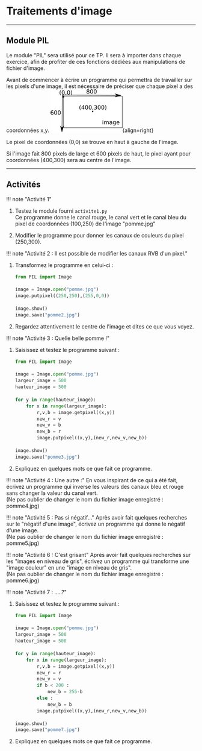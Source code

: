 # Traitements d'image
___
## Module PIL

Le module "PIL" sera utilisé pour ce TP. Il sera à importer dans chaque exercice, afin de profiter de ces fonctions dédiées aux manipulations de fichier d'image.

Avant de commencer à écrire un programme qui permettra de travailler sur les pixels d'une image, il est nécessaire de préciser que chaque pixel a des coordonnées x,y.
![repere](images/repere.png){align=right}

Le pixel de coordonnées (0,0) se trouve en haut à gauche de l'image.

Si l'image fait 800 pixels de large et 600 pixels de haut, le pixel ayant pour coordonnées (400,300) sera au centre de l'image.


___
## Activités

!!! note "Activité 1"

1. Testez le module fourni `activite1.py`  
Ce programme donne le canal rouge, le canal vert et le canal bleu du pixel de coordonnées (100,250) de l'image "pomme.jpg"

2. Modifier le programme pour donner les canaux de couleurs du pixel (250,300).


!!! note "Activité 2 :  Il est possible de modifier les canaux RVB d'un pixel."

1.  Transformez le programme en celui-ci :
    ```python
    from PIL import Image

    image = Image.open("pomme.jpg")
    image.putpixel((250,250),(255,0,0))

    image.show()
    image.save("pomme2.jpg")
    ```
    
2.  Regardez attentivement le centre de l'image et dites ce que vous voyez.


!!! note "Activité 3 : Quelle belle pomme !"

1. Saisissez et testez le programme suivant : 
    ```python
    from PIL import Image

    image = Image.open("pomme.jpg")
    largeur_image = 500
    hauteur_image = 500

    for y in range(hauteur_image):
        for x in range(largeur_image):
            r,v,b = image.getpixel((x,y))
            new_r = v
            new_v = b
            new_b = r
            image.putpixel((x,y),(new_r,new_v,new_b))

    image.show()
    image.save("pomme3.jpg")
    ```
    
2. Expliquez en quelques mots ce que fait ce programme. 


!!! note "Activité 4 : Une autre :"
En vous inspirant de ce qui a été fait, écrivez un programme qui inverse les valeurs des canaux bleu et rouge sans changer la valeur du canal vert.  
(Ne pas oublier de changer le nom du fichier image enregistré : pomme4.jpg)


!!! note "Activité 5 : Pas si négatif..."
Après avoir fait quelques recherches sur le "négatif d'une image", écrivez un programme qui donne le négatif d'une image.  
(Ne pas oublier de changer le nom du fichier image enregistré : pomme5.jpg)


!!! note "Activité 6 : C'est grisant"
Après avoir fait quelques recherches sur les "images en niveau de gris", écrivez un programme qui transforme une "image couleur" en une "image en niveau de gris".  
(Ne pas oublier de changer le nom du fichier image enregistré : pomme6.jpg)


!!! note "Activité 7 : .....?"

1. Saisissez et testez le programme suivant : 
    ```python
    from PIL import Image

    image = Image.open("pomme.jpg")
    largeur_image = 500
    hauteur_image = 500

    for y in range(hauteur_image):
        for x in range(largeur_image):
            r,v,b = image.getpixel((x,y))
            new_r = r
            new_v = v
            if b < 200 :
                new_b = 255-b
            else :
                new_b = b
            image.putpixel((x,y),(new_r,new_v,new_b))

    image.show()
    image.save("pomme7.jpg")
    ```
    
2. Expliquez en quelques mots ce que fait ce programme.
